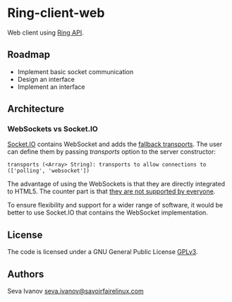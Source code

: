 # Ring-client-web

Web client using [Ring API](https://github.com/sevaivanov/ring-api).

## Roadmap

* Implement basic socket communication
* Design an interface
* Implement an interface

## Architecture

### WebSockets vs Socket.IO

[Socket.IO](https://github.com/socketio/engine.io) contains WebSocket and adds the [fallback transports](https://github.com/socketio/engine.io/tree/master/lib/transports). The user can define them by passing *transports* option to the server constructor:

    transports (<Array> String): transports to allow connections to (['polling', 'websocket'])

The advantage of using the WebSockets is that they are directly integrated to HTML5. The counter part is that [they are not supported by everyone](http://caniuse.com/#feat=websockets).

To ensure flexibility and support for a wider range of software, it would be better to use Socket.IO that contains the WebSocket implementation.

## License

The code is licensed under a GNU General Public License [GPLv3](http://www.gnu.org/licenses/gpl.html).

## Authors

Seva Ivanov seva.ivanov@savoirfairelinux.com

